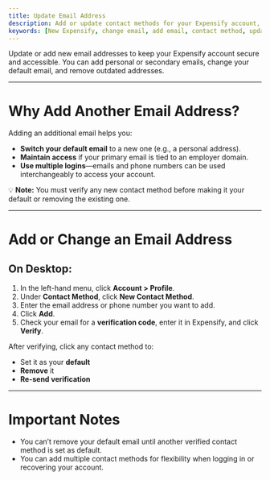 ```yaml
---
title: Update Email Address
description: Add or update contact methods for your Expensify account, including changing your default email.
keywords: [New Expensify, change email, add email, contact method, update default email, account access]
---
```

<div id="new-expensify" markdown="1">

Update or add new email addresses to keep your Expensify account secure and accessible. You can add personal or secondary emails, change your default email, and remove outdated addresses.

---

# Why Add Another Email Address?

Adding an additional email helps you:

- **Switch your default email** to a new one (e.g., a personal address).
- **Maintain access** if your primary email is tied to an employer domain.
- **Use multiple logins**—emails and phone numbers can be used interchangeably to access your account.

💡 **Note:** You must verify any new contact method before making it your default or removing the existing one.

---

# Add or Change an Email Address

## On Desktop:
1. In the left-hand menu, click **Account > Profile**.
2. Under **Contact Method**, click **New Contact Method**.
3. Enter the email address or phone number you want to add.
4. Click **Add**.
5. Check your email for a **verification code**, enter it in Expensify, and click **Verify**.

After verifying, click any contact method to:
- Set it as your **default**
- **Remove** it
- **Re-send verification**

---

# Important Notes

- You can’t remove your default email until another verified contact method is set as default.
- You can add multiple contact methods for flexibility when logging in or recovering your account.

</div>
